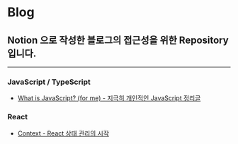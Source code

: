 # Blog

## Notion 으로 작성한 블로그의 접근성을 위한 Repository 입니다.

---

### JavaScript / TypeScript
- [What is JavaScript? (for me) - 지극히 개인적인 JavaScript 정리글](https://www.notion.so/What-is-JavaScript-for-me-50faa37ba28443029209f633d08b6fdf)

### React
- [Context - React 상태 관리의 시작](https://www.notion.so/Context-ed66884418df497ba69fb45466ae5c58)